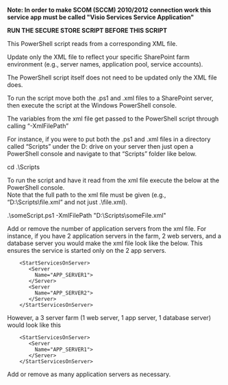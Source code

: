  **Note: In order to make SCOM (SCCM) 2010/2012 connection work this service app must be called "Visio Services Service Application"**
 
 **RUN THE SECURE STORE SCRIPT BEFORE THIS SCRIPT**
 
 This PowerShell script reads from a corresponding XML file.  

Update only the XML file to reflect your specific SharePoint farm environment (e.g., server names, application pool, service accounts).  

The PowerShell script itself does not need to be updated only the XML file does.   

To run the script move both the .ps1 and .xml files to a SharePoint server, 
then execute the script at the Windows PowerShell console.  

The variables from the xml file get passed to the PowerShell script through calling “-XmlFilePath” 

For instance, if you were to put both the .ps1 and .xml files in a directory called “Scripts” 
under the D: drive on your server then just open a PowerShell console and navigate to that “Scripts” 
folder like below.

cd  .\Scripts

To run the script and have it read from the xml file execute the below at the PowerShell console.  
Note that the full path to the xml file must be given (e.g., “D:\Scripts\file.xml” and not just .\file.xml).

.\someScript.ps1  -XmlFilePath  "D:\Scripts\someFile.xml"

Add or remove the number of application servers from the xml file. 
For instance, if you have 2 application servers in the farm, 2 web servers, and a database server you
would make the xml file look like the below.  This ensures the service is started only on the 2 app servers.

        <StartServicesOnServer>
           <Server
             Name="APP_SERVER1">
           </Server>
           <Server
             Name="APP_SERVER2">
           </Server>      
        </StartServicesOnServer>

However, a 3 server farm (1 web server, 1 app server, 1 database server) would look like this

        <StartServicesOnServer>
           <Server
             Name="APP_SERVER1">
           </Server>     
        </StartServicesOnServer>

Add or remove as many application servers as necessary.
